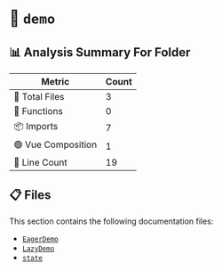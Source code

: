 # 📁 `demo`

## 📊 Analysis Summary For Folder

| Metric | Count |
|--------|-------|
| 📁 Total Files | 3 |
| 🔧 Functions | 0 |
| 📦 Imports | 7 |
| 🟢 Vue Composition | 1 |
| 🔢 Line Count | 19 |


## 📋 Files

This section contains the following documentation files:

- [`EagerDemo`](./EagerDemo.md)
- [`LazyDemo`](./LazyDemo.md)
- [`state`](./state.md)